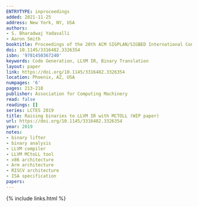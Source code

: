 ```yaml
---
ENTRYTYPE: inproceedings
added: 2021-11-25
address: New York, NY, USA
authors:
- S. Bharadwaj Yadavalli
- Aaron Smith
booktitle: Proceedings of the 20th ACM SIGPLAN/SIGBED International Conference on Languages, Compilers, and Tools for Embedded Systems
doi: 10.1145/3316482.3326354
isbn: '9781450367240'
keywords: Code Generation, LLVM IR, Binary Translation
layout: paper
link: https://doi.org/10.1145/3316482.3326354
location: Phoenix, AZ, USA
numpages: '6'
pages: 213-218
publisher: Association for Computing Machinery
read: false
readings: []
series: LCTES 2019
title: Raising binaries to LLVM IR with MCTOLL (WIP paper)
url: https://doi.org/10.1145/3316482.3326354
year: 2019
notes:
- binary lifter
- binary analysis
- LLVM compiler
- LLVM MCtoLL tool
- x86 architecture
- Arm architecture
- RISCV architecture
- ISA specification
papers:
---
```

{% include links.html %}
